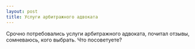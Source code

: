 ```yaml
---
layout: post 
title: Услуги арбитражного адвоката
--- 
```

Срочно потребовались услуги арбитражного адвоката, почитал отзывы, сомневаюсь, кого выбрать. Что посоветуете?
